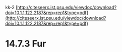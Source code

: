 kk-2
[http://citeseerx.ist.psu.edu/viewdoc/download?doi=10.1.1.122.2187&rep=rep1&type=pdf](http://citeseerx.ist.psu.edu/viewdoc/download?doi=10.1.1.122.2187&rep=rep1&type=pdf)

# 14.7.3 Fur